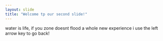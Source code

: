 ```yaml
---
layout: slide
title: "Welcome tp our second slide!"
---
```

water is life, if you zone doesnt flood
a whole new experience
i use the left arrow key to go back!

